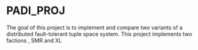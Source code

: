 # PADI_PROJ
The goal of this project is to implement and compare two variants of a distributed fault-tolerant tuple space system.
This project implements two factions , SMR and XL
